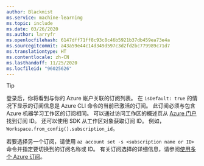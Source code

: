 ```yaml
---
author: Blackmist
ms.service: machine-learning
ms.topic: include
ms.date: 03/26/2020
ms.author: larryfr
ms.openlocfilehash: 6147dff71ff8c93c8c46b5921b37db459ea73e4a
ms.sourcegitcommit: a43a59e44c14d349d597c3d2fd2bc779989c71d7
ms.translationtype: HT
ms.contentlocale: zh-CN
ms.lasthandoff: 11/25/2020
ms.locfileid: "96025626"
---
```

> [!TIP]
> 登录后，你将看到与你的 Azure 帐户关联的订阅列表。 在 `isDefault: true` 的情况下显示的订阅信息是 Azure CLI 命令的当前已激活的订阅。 此订阅必须与包含 Azure 机器学习工作区的订阅相同。 可以通过访问工作区的概述页从 [Azure 门户](https://portal.azure.com)找到订阅 ID。 还可以使用 SDK 从工作区对象获取订阅 ID。 例如，`Workspace.from_config().subscription_id`。
> 
> 若要选择另一个订阅，请使用 `az account set -s <subscription name or ID>` 命令并指定要切换到的订阅名称或 ID。 有关订阅选择的详细信息，请参阅[使用多个 Azure 订阅](/cli/azure/manage-azure-subscriptions-azure-cli?view=azure-cli-latest)。